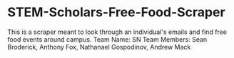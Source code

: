 # STEM-Scholars-Free-Food-Scraper
This is a scraper meant to look through an individual's emails and find free food events around campus. 
Team Name: SN
Team Members: Sean Broderick, Anthony Fox, Nathanael Gospodinov, Andrew Mack
